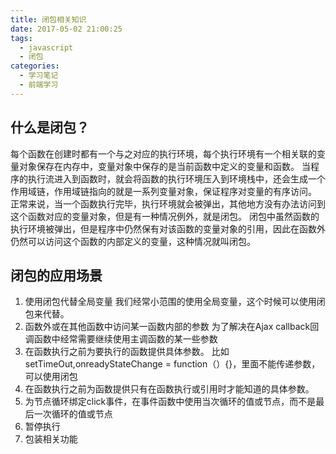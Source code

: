 ```yaml
---
title: 闭包相关知识
date: 2017-05-02 21:00:25
tags: 
  - javascript
  - 闭包
categories:
  - 学习笔记
  - 前端学习
---
```

## 什么是闭包？

每个函数在创建时都有一个与之对应的执行环境，每个执行环境有一个相关联的变量对象保存在内存中，变量对象中保存的是当前函数中定义的变量和函数。
当程序的执行流进入到函数时，就会将函数的执行环境压入到环境栈中，还会生成一个作用域链，作用域链指向的就是一系列变量对象，保证程序对变量的有序访问。
正常来说，当一个函数执行完毕，执行环境就会被弹出，其他地方没有办法访问到这个函数对应的变量对象，但是有一种情况例外，就是闭包。
闭包中虽然函数的执行环境被弹出，但是程序中仍然保有对该函数的变量对象的引用，因此在函数外仍然可以访问这个函数的内部定义的变量，这种情况就叫闭包。
<!-- more -->

## 闭包的应用场景

1. 使用闭包代替全局变量
我们经常小范围的使用全局变量，这个时候可以使用闭包来代替。
2. 函数外或在其他函数中访问某一函数内部的参数
 为了解决在Ajax callback回调函数中经常需要继续使用主调函数的某一些参数
3. 在函数执行之前为要执行的函数提供具体参数。
比如setTimeOut,onreadyStateChange = function（）{}，里面不能传递参数，可以使用闭包
4. 在函数执行之前为函数提供只有在函数执行或引用时才能知道的具体参数。 
5. 为节点循环绑定click事件，在事件函数中使用当次循环的值或节点，而不是最后一次循环的值或节点
6. 暂停执行
7. 包装相关功能
